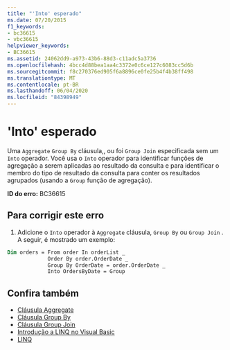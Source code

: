 ```yaml
---
title: "'Into' esperado"
ms.date: 07/20/2015
f1_keywords:
- bc36615
- vbc36615
helpviewer_keywords:
- BC36615
ms.assetid: 24062dd9-a973-43b6-88d3-c11adc5a3736
ms.openlocfilehash: 4bcc4d88bea1aa4c3372e0c6ce127c6083cc5d6b
ms.sourcegitcommit: f8c270376ed905f6a8896ce0fe25b4f4b38ff498
ms.translationtype: MT
ms.contentlocale: pt-BR
ms.lasthandoff: 06/04/2020
ms.locfileid: "84398949"
---
```

# <a name="into-expected"></a>'Into' esperado
Uma `Aggregate` `Group By` cláusula,, ou foi `Group Join` especificada sem um `Into` operador. Você usa o `Into` operador para identificar funções de agregação a serem aplicadas ao resultado da consulta e para identificar o membro do tipo de resultado da consulta para conter os resultados agrupados (usando a `Group` função de agregação).  
  
 **ID do erro:** BC36615  
  
## <a name="to-correct-this-error"></a>Para corrigir este erro  

1. Adicione o `Into` operador à `Aggregate` cláusula, `Group By` ou `Group Join` . A seguir, é mostrado um exemplo:  

```vb  
Dim orders = From order In orderList _  
             Order By order.OrderDate _  
             Group By OrderDate = order.OrderDate _  
             Into OrdersByDate = Group  
```  
  
## <a name="see-also"></a>Confira também

- [Cláusula Aggregate](../language-reference/queries/aggregate-clause.md)
- [Cláusula Group By](../language-reference/queries/group-by-clause.md)
- [Cláusula Group Join](../language-reference/queries/group-join-clause.md)
- [Introdução a LINQ no Visual Basic](../programming-guide/language-features/linq/introduction-to-linq.md)
- [LINQ](../programming-guide/language-features/linq/index.md)
